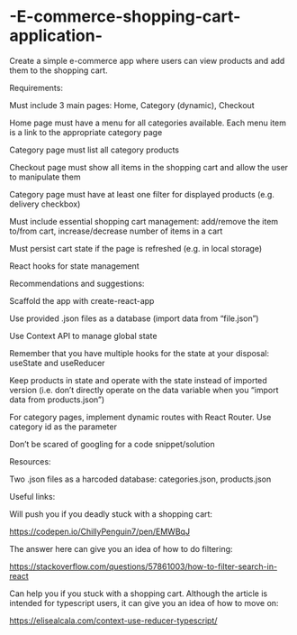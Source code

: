 # -E-commerce-shopping-cart-application-
Create a simple e-commerce app where users can view products and add them to the shopping cart.  

Requirements:  

Must include 3 main pages: Home, Category (dynamic), Checkout  

Home page must have a menu for all categories available. Each menu item is a link to the appropriate category page  

Category page must list all category products  

Checkout page must show all items in the shopping cart and allow the user to manipulate them 

Category page must have at least one filter for displayed products (e.g. delivery checkbox) 

Must include essential shopping cart management: add/remove the item to/from cart,  increase/decrease number of items in a cart  

Must persist cart state if the page is refreshed (e.g. in local storage)  

React hooks for state management  

Recommendations and suggestions:  

Scaffold the app with create-react-app  

Use provided .json files as a database (import data from “file.json”)  

Use Context API to manage global state  

Remember that you have multiple hooks for the state at your disposal: useState and useReducer 

Keep products in state and operate with the state instead of imported version (i.e. don’t directly operate on the data variable when you “import data from products.json”)  

For category pages, implement dynamic routes with React Router. Use category id as the parameter 

Don’t be scared of googling for a code snippet/solution  

Resources:  

Two .json files as a harcoded database: categories.json, products.json  

Useful links:  

Will push you if you deadly stuck with a shopping cart:  

https://codepen.io/ChillyPenguin7/pen/EMWBqJ

The answer here can give you an idea of how to do filtering:  

https://stackoverflow.com/questions/57861003/how-to-filter-search-in-react  

Can help you if you stuck with a shopping cart. Although the article is intended for typescript users, it  can give you an idea of how to move on:  

https://elisealcala.com/context-use-reducer-typescript/
